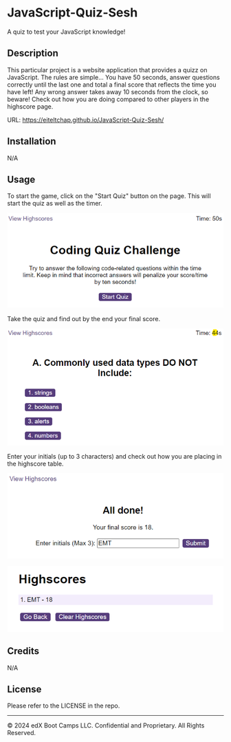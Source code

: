# JavaScript-Quiz-Sesh
A quiz to test your JavaScript knowledge!


## Description 

This particular project is a website application that provides a quizz on JavaScript. The rules are simple... You have 50 seconds, answer questions correctly until the last one and total a final score that reflects the time you have left! Any wrong answer takes away 10 seconds from the clock, so beware! Check out how you are doing compared to other players in the highscore page.

URL: https://eiteltchap.github.io/JavaScript-Quiz-Sesh/

## Installation

N/A

## Usage 

To start the game, click on the "Start Quiz" button on the page. This will start the quiz as well as the timer.

![Start-screen](./assets/Start-screen.png)

Take the quiz and find out by the end your final score.

![Quizz](./assets/Quizz.png)

Enter your initials (up to 3 characters) and check out how you are placing in the highscore table.

![Endscreen](./assets/Endscreen.png)

![Highscore](./assets/Highscore.png)

## Credits

N/A


## License

Please refer to the LICENSE in the repo.


---
© 2024 edX Boot Camps LLC. Confidential and Proprietary. All Rights Reserved.